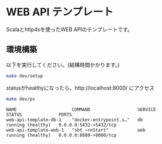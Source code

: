 # WEB API テンプレート

Scalaとhttp4sを使ったWEB APIのテンプレートです。

## 環境構築

以下を実行してください。(結構時間かかります。)

```bash
make dev/setup
```

statusがhealthyになったら、http://localhost:8000/ にアクセス

```bash
make dev/ps
```

```text
NAME                     COMMAND                  SERVICE             STATUS              PORTS
web-api-template-db-1    "docker-entrypoint.s…"   db                  running (healthy)   0.0.0.0:5432->5432/tcp
web-api-template-web-1   "sbt ~reStart"           web                 running (healthy)   0.0.0.0:8080->8080/tcp
```

